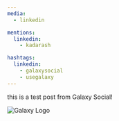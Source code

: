 ```yaml
---
media:
  - linkedin

mentions:
  linkedin:
    - kadarash

hashtags:
  linkedin:
    - galaxysocial
    - usegalaxy
---
```

this is a test post from Galaxy Social!

![Galaxy Logo](https://galaxyproject.org/images/galaxy-logos/galaxy_project_logo_blue.png)
